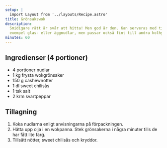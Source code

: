 ```yaml
---
setup: |
  import Layout from '../layouts/Recipe.astro'
title: Grönsakswok
description:
  Smidigare rätt är svår att hitta! Men god är den. Kan serveras med till
  exempel glas- eller äggnudlar, men passar också fint till andra kolhydrater.
minutes: 60
---
```


## Ingredienser (4 portioner)

- 4 portioner nudlar
- 1 kg frysta wokgrönsaker
- 150 g cashewnötter
- 1 dl sweet chilisås
- 1 tsk salt
- 2 krm svartpeppar

## Tillagning

1. Koka nudlarna enligt anvisningarna på förpackningen.
1. Hätta upp olja i en wokpanna. Stek grönsakerna i några minuter tills de har
   fått lite färg.
1. Tillsätt nötter, sweet chilisås och kryddor.
